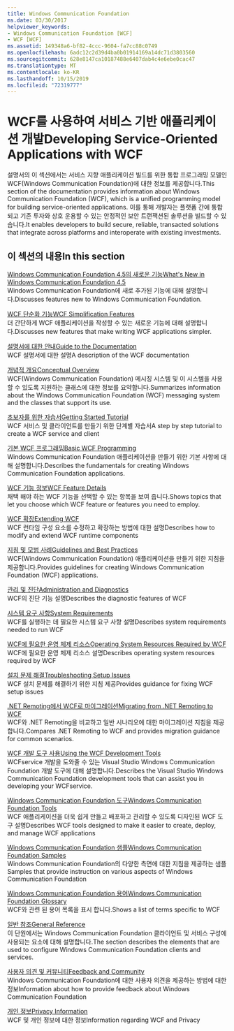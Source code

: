 ```yaml
---
title: Windows Communication Foundation
ms.date: 03/30/2017
helpviewer_keywords:
- Windows Communication Foundation [WCF]
- WCF [WCF]
ms.assetid: 149348a6-bf82-4ccc-9604-fa7cc88c0749
ms.openlocfilehash: 6adc12c2d39d4ba0b01914169a14dc71d3803560
ms.sourcegitcommit: 628e8147ca10187488e6407dab4c4e6ebe0cac47
ms.translationtype: MT
ms.contentlocale: ko-KR
ms.lasthandoff: 10/15/2019
ms.locfileid: "72319777"
---
```

# <a name="developing-service-oriented-applications-with-wcf"></a><span data-ttu-id="b164d-102">WCF를 사용하여 서비스 기반 애플리케이션 개발</span><span class="sxs-lookup"><span data-stu-id="b164d-102">Developing Service-Oriented Applications with WCF</span></span>
<span data-ttu-id="b164d-103">설명서의 이 섹션에서는 서비스 지향 애플리케이션 빌드를 위한 통합 프로그래밍 모델인 WCF(Windows Communication Foundation)에 대한 정보를 제공합니다.</span><span class="sxs-lookup"><span data-stu-id="b164d-103">This section of the documentation provides information about Windows Communication Foundation (WCF), which is a unified programming model for building service-oriented applications.</span></span> <span data-ttu-id="b164d-104">이를 통해 개발자는 플랫폼 간에 통합되고 기존 투자와 상호 운용할 수 있는 안정적인 보안 트랜잭션된 솔루션을 빌드할 수 있습니다.</span><span class="sxs-lookup"><span data-stu-id="b164d-104">It enables developers to build secure, reliable, transacted solutions that integrate across platforms and interoperate with existing investments.</span></span>
 
## <a name="in-this-section"></a><span data-ttu-id="b164d-105">이 섹션의 내용</span><span class="sxs-lookup"><span data-stu-id="b164d-105">In this section</span></span>  
 [<span data-ttu-id="b164d-106">Windows Communication Foundation 4.5의 새로운 기능</span><span class="sxs-lookup"><span data-stu-id="b164d-106">What's New in Windows Communication Foundation 4.5</span></span>](whats-new.md)  
 <span data-ttu-id="b164d-107">Windows Communication Foundation에 새로 추가된 기능에 대해 설명합니다.</span><span class="sxs-lookup"><span data-stu-id="b164d-107">Discusses features new to Windows Communication Foundation.</span></span>  
  
 [<span data-ttu-id="b164d-108">WCF 단순화 기능</span><span class="sxs-lookup"><span data-stu-id="b164d-108">WCF Simplification Features</span></span>](wcf-simplification-features.md)  
 <span data-ttu-id="b164d-109">더 간단하게 WCF 애플리케이션을 작성할 수 있는 새로운 기능에 대해 설명합니다.</span><span class="sxs-lookup"><span data-stu-id="b164d-109">Discusses new features that make writing WCF applications simpler.</span></span>  
  
 [<span data-ttu-id="b164d-110">설명서에 대한 안내</span><span class="sxs-lookup"><span data-stu-id="b164d-110">Guide to the Documentation</span></span>](guide-to-the-documentation.md)  
 <span data-ttu-id="b164d-111">WCF 설명서에 대한 설명</span><span class="sxs-lookup"><span data-stu-id="b164d-111">A description of the WCF documentation</span></span>  
  
 [<span data-ttu-id="b164d-112">개념적 개요</span><span class="sxs-lookup"><span data-stu-id="b164d-112">Conceptual Overview</span></span>](conceptual-overview.md)  
 <span data-ttu-id="b164d-113">WCF(Windows Communication Foundation) 메시징 시스템 및 이 시스템을 사용할 수 있도록 지원하는 클래스에 대한 정보를 요약합니다.</span><span class="sxs-lookup"><span data-stu-id="b164d-113">Summarizes information about the Windows Communication Foundation (WCF) messaging system and the classes that support its use.</span></span>  
  
 [<span data-ttu-id="b164d-114">초보자를 위한 자습서</span><span class="sxs-lookup"><span data-stu-id="b164d-114">Getting Started Tutorial</span></span>](getting-started-tutorial.md)  
 <span data-ttu-id="b164d-115">WCF 서비스 및 클라이언트를 만들기 위한 단계별 자습서</span><span class="sxs-lookup"><span data-stu-id="b164d-115">A step by step tutorial to create a WCF service and client</span></span>  
  
 [<span data-ttu-id="b164d-116">기본 WCF 프로그래밍</span><span class="sxs-lookup"><span data-stu-id="b164d-116">Basic WCF Programming</span></span>](basic-wcf-programming.md)  
 <span data-ttu-id="b164d-117">Windows Communication Foundation 애플리케이션을 만들기 위한 기본 사항에 대해 설명합니다.</span><span class="sxs-lookup"><span data-stu-id="b164d-117">Describes the fundamentals for creating Windows Communication Foundation applications.</span></span>  
  
 [<span data-ttu-id="b164d-118">WCF 기능 정보</span><span class="sxs-lookup"><span data-stu-id="b164d-118">WCF Feature Details</span></span>](./feature-details/index.md)  
 <span data-ttu-id="b164d-119">채택 해야 하는 WCF 기능을 선택할 수 있는 항목을 보여 줍니다.</span><span class="sxs-lookup"><span data-stu-id="b164d-119">Shows topics that let you choose which WCF feature or features you need to employ.</span></span>  
  
 [<span data-ttu-id="b164d-120">WCF 확장</span><span class="sxs-lookup"><span data-stu-id="b164d-120">Extending WCF</span></span>](./extending/index.md)  
 <span data-ttu-id="b164d-121">WCF 런타임 구성 요소를 수정하고 확장하는 방법에 대한 설명</span><span class="sxs-lookup"><span data-stu-id="b164d-121">Describes how to modify and extend WCF runtime components</span></span>  
  
 [<span data-ttu-id="b164d-122">지침 및 모범 사례</span><span class="sxs-lookup"><span data-stu-id="b164d-122">Guidelines and Best Practices</span></span>](guidelines-and-best-practices.md)  
 <span data-ttu-id="b164d-123">WCF(Windows Communication Foundation) 애플리케이션을 만들기 위한 지침을 제공합니다.</span><span class="sxs-lookup"><span data-stu-id="b164d-123">Provides guidelines for creating Windows Communication Foundation (WCF) applications.</span></span>  
  
 [<span data-ttu-id="b164d-124">관리 및 진단</span><span class="sxs-lookup"><span data-stu-id="b164d-124">Administration and Diagnostics</span></span>](./diagnostics/index.md)  
 <span data-ttu-id="b164d-125">WCF의 진단 기능 설명</span><span class="sxs-lookup"><span data-stu-id="b164d-125">Describes the diagnostic features of WCF</span></span>  
  
 [<span data-ttu-id="b164d-126">시스템 요구 사항</span><span class="sxs-lookup"><span data-stu-id="b164d-126">System Requirements</span></span>](wcf-system-requirements.md)  
 <span data-ttu-id="b164d-127">WCF를 실행하는 데 필요한 시스템 요구 사항 설명</span><span class="sxs-lookup"><span data-stu-id="b164d-127">Describes system requirements needed to run WCF</span></span>  
  
 [<span data-ttu-id="b164d-128">WCF에 필요한 운영 체제 리소스</span><span class="sxs-lookup"><span data-stu-id="b164d-128">Operating System Resources Required by WCF</span></span>](operating-system-resources-required-by-wcf.md)  
 <span data-ttu-id="b164d-129">WCF에 필요한 운영 체제 리소스 설명</span><span class="sxs-lookup"><span data-stu-id="b164d-129">Describes operating system resources required by WCF</span></span>  
  
 [<span data-ttu-id="b164d-130">설치 문제 해결</span><span class="sxs-lookup"><span data-stu-id="b164d-130">Troubleshooting Setup Issues</span></span>](troubleshooting-setup-issues.md)  
 <span data-ttu-id="b164d-131">WCF 설치 문제를 해결하기 위한 지침 제공</span><span class="sxs-lookup"><span data-stu-id="b164d-131">Provides guidance for fixing WCF setup issues</span></span>  
  
 [<span data-ttu-id="b164d-132">.NET Remoting에서 WCF로 마이그레이션</span><span class="sxs-lookup"><span data-stu-id="b164d-132">Migrating from .NET Remoting to WCF</span></span>](migrating-from-net-remoting-to-wcf.md)  
 <span data-ttu-id="b164d-133">WCF와 .NET Remoting을 비교하고 일반 시나리오에 대한 마이그레이션 지침을 제공합니다.</span><span class="sxs-lookup"><span data-stu-id="b164d-133">Compares .NET Remoting to WCF and provides migration guidance for common scenarios.</span></span>  
  
 [<span data-ttu-id="b164d-134">WCF 개발 도구 사용</span><span class="sxs-lookup"><span data-stu-id="b164d-134">Using the WCF Development Tools</span></span>](using-the-wcf-development-tools.md)  
 <span data-ttu-id="b164d-135">WCFservice 개발을 도와줄 수 있는 Visual Studio Windows Communication Foundation 개발 도구에 대해 설명합니다.</span><span class="sxs-lookup"><span data-stu-id="b164d-135">Describes the Visual Studio Windows Communication Foundation development tools that can assist you in developing your WCFservice.</span></span>  
  
 [<span data-ttu-id="b164d-136">Windows Communication Foundation 도구</span><span class="sxs-lookup"><span data-stu-id="b164d-136">Windows Communication Foundation Tools</span></span>](tools.md)  
 <span data-ttu-id="b164d-137">WCF 애플리케이션을 더욱 쉽게 만들고 배포하고 관리할 수 있도록 디자인된 WCF 도구 설명</span><span class="sxs-lookup"><span data-stu-id="b164d-137">Describes WCF tools designed to make it easier to create, deploy, and manage WCF applications</span></span>  
  
 [<span data-ttu-id="b164d-138">Windows Communication Foundation 샘플</span><span class="sxs-lookup"><span data-stu-id="b164d-138">Windows Communication Foundation Samples</span></span>](./samples/index.md)  
 <span data-ttu-id="b164d-139">Windows Communication Foundation의 다양한 측면에 대한 지침을 제공하는 샘플</span><span class="sxs-lookup"><span data-stu-id="b164d-139">Samples that provide instruction on various aspects of Windows Communication Foundation</span></span>  
  
 [<span data-ttu-id="b164d-140">Windows Communication Foundation 용어</span><span class="sxs-lookup"><span data-stu-id="b164d-140">Windows Communication Foundation Glossary</span></span>](glossary.md)  
 <span data-ttu-id="b164d-141">WCF와 관련 된 용어 목록을 표시 합니다.</span><span class="sxs-lookup"><span data-stu-id="b164d-141">Shows a list of terms specific to WCF</span></span>  
  
 [<span data-ttu-id="b164d-142">일반 참조</span><span class="sxs-lookup"><span data-stu-id="b164d-142">General Reference</span></span>](general-reference.md)  
 <span data-ttu-id="b164d-143">이 단원에서는 Windows Communication Foundation 클라이언트 및 서비스 구성에 사용되는 요소에 대해 설명합니다.</span><span class="sxs-lookup"><span data-stu-id="b164d-143">The section describes the elements that are used to configure Windows Communication Foundation clients and services.</span></span>  
  
 [<span data-ttu-id="b164d-144">사용자 의견 및 커뮤니티</span><span class="sxs-lookup"><span data-stu-id="b164d-144">Feedback and Community</span></span>](feedback-and-community.md)  
 <span data-ttu-id="b164d-145">Windows Communication Foundation에 대한 사용자 의견을 제공하는 방법에 대한 정보</span><span class="sxs-lookup"><span data-stu-id="b164d-145">Information about how to provide feedback about Windows Communication Foundation</span></span>  
  
 [<span data-ttu-id="b164d-146">개인 정보</span><span class="sxs-lookup"><span data-stu-id="b164d-146">Privacy Information</span></span>](privacy-information.md)  
 <span data-ttu-id="b164d-147">WCF 및 개인 정보에 대한 정보</span><span class="sxs-lookup"><span data-stu-id="b164d-147">Information regarding WCF and Privacy</span></span>  
